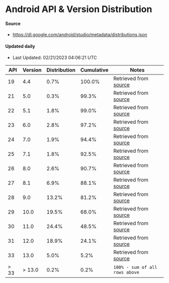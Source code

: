 # Android API & Version Distribution
#### Source
- https://dl.google.com/android/studio/metadata/distributions.json
#### Updated daily
- Last Updated: 02/21/2023 04:06:21 UTC

API | Version | Distribution | Cumulative | Notes |
| -- | ------ | ------------ | ---------- | ----- |
|19 | 4.4 | 0.7%| 100.0% | Retrieved from [source](#source)|
|21 | 5.0 | 0.3%| 99.3% | Retrieved from [source](#source)|
|22 | 5.1 | 1.8%| 99.0% | Retrieved from [source](#source)|
|23 | 6.0 | 2.8%| 97.2% | Retrieved from [source](#source)|
|24 | 7.0 | 1.9%| 94.4% | Retrieved from [source](#source)|
|25 | 7.1 | 1.8%| 92.5% | Retrieved from [source](#source)|
|26 | 8.0 | 2.6%| 90.7% | Retrieved from [source](#source)|
|27 | 8.1 | 6.9%| 88.1% | Retrieved from [source](#source)|
|28 | 9.0 | 13.2%| 81.2% | Retrieved from [source](#source)|
|29 | 10.0 | 19.5%| 68.0% | Retrieved from [source](#source)|
|30 | 11.0 | 24.4%| 48.5% | Retrieved from [source](#source)|
|31 | 12.0 | 18.9%| 24.1% | Retrieved from [source](#source)|
|33 | 13.0 | 5.0%| 5.2% | Retrieved from [source](#source)|
|> 33 | > 13.0 | 0.2%| 0.2% | `100% - sum of all rows above`|